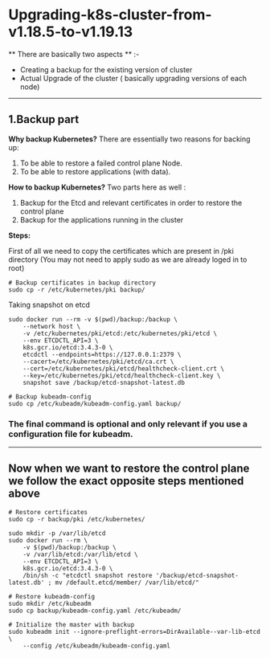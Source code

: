# Upgrading-k8s-cluster-from-v1.18.5-to-v1.19.13
** There are basically two aspects ** :-
+ Creating a backup for the existing version of cluster
+ Actual Upgrade of the cluster ( basically upgrading versions of each node)
---
## 1.Backup part
**Why backup Kubernetes?**
There are essentially two reasons for backing up:
1. To be able to restore a failed control plane Node.
2. To be able to restore applications (with data).

**How to backup Kubernetes?**
Two parts here as well :
1. Backup for the Etcd and relevant certificates in order to restore the control plane
2. Backup for the applications running in the cluster

**Steps:**
 
 First of all we need to copy the certificates which are present in /pki directory (You may not need to apply sudo as we are already loged in to root)
```
# Backup certificates in backup directory
sudo cp -r /etc/kubernetes/pki backup/
```
Taking snapshot on etcd
```
sudo docker run --rm -v $(pwd)/backup:/backup \
    --network host \
    -v /etc/kubernetes/pki/etcd:/etc/kubernetes/pki/etcd \
    --env ETCDCTL_API=3 \
    k8s.gcr.io/etcd:3.4.3-0 \
    etcdctl --endpoints=https://127.0.0.1:2379 \
    --cacert=/etc/kubernetes/pki/etcd/ca.crt \
    --cert=/etc/kubernetes/pki/etcd/healthcheck-client.crt \
    --key=/etc/kubernetes/pki/etcd/healthcheck-client.key \
    snapshot save /backup/etcd-snapshot-latest.db
```

```
# Backup kubeadm-config
sudo cp /etc/kubeadm/kubeadm-config.yaml backup/
```
### The final command is optional and only relevant if you use a configuration file for kubeadm.
---
## Now when we want to restore the control plane we follow the exact opposite steps mentioned above
```
# Restore certificates
sudo cp -r backup/pki /etc/kubernetes/
```

```# Restore etcd backup
sudo mkdir -p /var/lib/etcd
sudo docker run --rm \
    -v $(pwd)/backup:/backup \
    -v /var/lib/etcd:/var/lib/etcd \
    --env ETCDCTL_API=3 \
    k8s.gcr.io/etcd:3.4.3-0 \
    /bin/sh -c "etcdctl snapshot restore '/backup/etcd-snapshot-latest.db' ; mv /default.etcd/member/ /var/lib/etcd/"
```

```
# Restore kubeadm-config
sudo mkdir /etc/kubeadm
sudo cp backup/kubeadm-config.yaml /etc/kubeadm/
```

```
# Initialize the master with backup
sudo kubeadm init --ignore-preflight-errors=DirAvailable--var-lib-etcd \
    --config /etc/kubeadm/kubeadm-config.yaml
```
